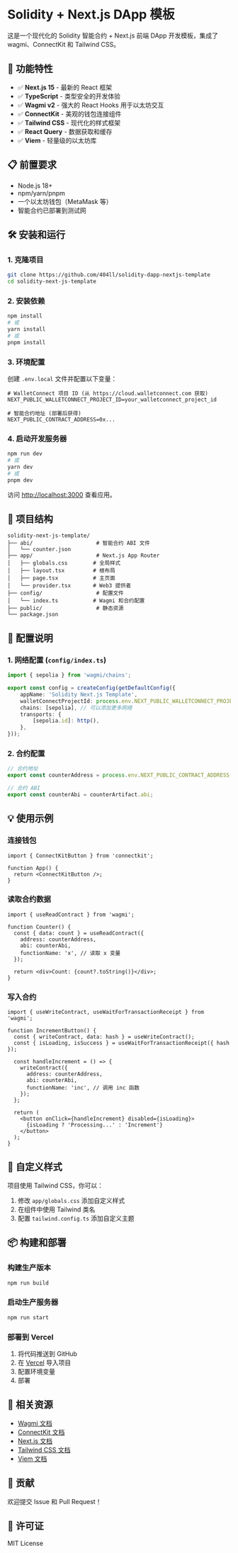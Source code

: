 # Solidity + Next.js DApp 模板

这是一个现代化的 Solidity 智能合约 + Next.js 前端 DApp 开发模板，集成了 wagmi、ConnectKit 和 Tailwind CSS。

## 🚀 功能特性

- ✅ **Next.js 15** - 最新的 React 框架
- ✅ **TypeScript** - 类型安全的开发体验
- ✅ **Wagmi v2** - 强大的 React Hooks 用于以太坊交互
- ✅ **ConnectKit** - 美观的钱包连接组件
- ✅ **Tailwind CSS** - 现代化的样式框架
- ✅ **React Query** - 数据获取和缓存
- ✅ **Viem** - 轻量级的以太坊库

## 📋 前置要求

- Node.js 18+ 
- npm/yarn/pnpm
- 一个以太坊钱包（MetaMask 等）
- 智能合约已部署到测试网

## 🛠️ 安装和运行

### 1. 克隆项目
```bash
git clone https://github.com/404ll/solidity-dapp-nextjs-template
cd solidity-next-js-template
```

### 2. 安装依赖
```bash
npm install
# 或
yarn install
# 或
pnpm install
```

### 3. 环境配置
创建 `.env.local` 文件并配置以下变量：

```env
# WalletConnect 项目 ID (从 https://cloud.walletconnect.com 获取)
NEXT_PUBLIC_WALLETCONNECT_PROJECT_ID=your_walletconnect_project_id

# 智能合约地址 (部署后获得)
NEXT_PUBLIC_CONTRACT_ADDRESS=0x...
```

### 4. 启动开发服务器
```bash
npm run dev
# 或
yarn dev
# 或
pnpm dev
```

访问 [http://localhost:3000](http://localhost:3000) 查看应用。

## 📁 项目结构

```
solidity-next-js-template/
├── abi/                    # 智能合约 ABI 文件
│   └── counter.json
├── app/                    # Next.js App Router
│   ├── globals.css        # 全局样式
│   ├── layout.tsx         # 根布局
│   ├── page.tsx           # 主页面
│   └── provider.tsx       # Web3 提供者
├── config/                 # 配置文件
│   └── index.ts           # Wagmi 和合约配置
├── public/                 # 静态资源
└── package.json
```

## 🔧 配置说明

### 1. 网络配置 (`config/index.ts`)

```typescript
import { sepolia } from 'wagmi/chains';

export const config = createConfig(getDefaultConfig({
    appName: 'Solidity Next.js Template',
    walletConnectProjectId: process.env.NEXT_PUBLIC_WALLETCONNECT_PROJECT_ID,
    chains: [sepolia], // 可以添加更多网络
    transports: {
        [sepolia.id]: http(),
    },
}));
```

### 2. 合约配置

```typescript
// 合约地址
export const counterAddress = process.env.NEXT_PUBLIC_CONTRACT_ADDRESS;

// 合约 ABI
export const counterAbi = counterArtifact.abi;
```

## 💡 使用示例

### 连接钱包
```tsx
import { ConnectKitButton } from 'connectkit';

function App() {
  return <ConnectKitButton />;
}
```

### 读取合约数据
```tsx
import { useReadContract } from 'wagmi';

function Counter() {
  const { data: count } = useReadContract({
    address: counterAddress,
    abi: counterAbi,
    functionName: 'x', // 读取 x 变量
  });

  return <div>Count: {count?.toString()}</div>;
}
```

### 写入合约
```tsx
import { useWriteContract, useWaitForTransactionReceipt } from 'wagmi';

function IncrementButton() {
  const { writeContract, data: hash } = useWriteContract();
  const { isLoading, isSuccess } = useWaitForTransactionReceipt({ hash });

  const handleIncrement = () => {
    writeContract({
      address: counterAddress,
      abi: counterAbi,
      functionName: 'inc', // 调用 inc 函数
    });
  };

  return (
    <button onClick={handleIncrement} disabled={isLoading}>
      {isLoading ? 'Processing...' : 'Increment'}
    </button>
  );
}
```

## 🎨 自定义样式

项目使用 Tailwind CSS，你可以：

1. 修改 `app/globals.css` 添加自定义样式
2. 在组件中使用 Tailwind 类名
3. 配置 `tailwind.config.ts` 添加自定义主题

## 📦 构建和部署

### 构建生产版本
```bash
npm run build
```

### 启动生产服务器
```bash
npm run start
```

### 部署到 Vercel
1. 将代码推送到 GitHub
2. 在 [Vercel](https://vercel.com) 导入项目
3. 配置环境变量
4. 部署

## 🔗 相关资源

- [Wagmi 文档](https://wagmi.sh/)
- [ConnectKit 文档](https://docs.family.co/connectkit)
- [Next.js 文档](https://nextjs.org/docs)
- [Tailwind CSS 文档](https://tailwindcss.com/docs)
- [Viem 文档](https://viem.sh/)

## 🤝 贡献

欢迎提交 Issue 和 Pull Request！

## 📄 许可证

MIT License
